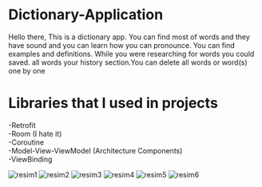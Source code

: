 # Dictionary-Application
Hello there, This is a dictionary app. You can find most of words and they have sound and you can learn how you can pronounce. You can find examples and definitions. While you were researching for words you could saved. all words your history section.You can delete all words or word(s) one by one


# Libraries that I used in projects
-Retrofit </br>
-Room (I hate it) </br>
-Coroutine </br>
-Model-View-ViewModel (Architecture Components) </br>
-ViewBinding </br>

![resim1](https://user-images.githubusercontent.com/79268497/133677172-7f6fe52f-1190-4c3a-bf23-67e55716168a.png)
![resim2](https://user-images.githubusercontent.com/79268497/133677175-3d8170b5-ecb7-45e3-8f90-2d43a9368aec.png)
![resim3](https://user-images.githubusercontent.com/79268497/133677181-768d7d65-a382-468a-bd19-3ce343586776.png)
![resim4](https://user-images.githubusercontent.com/79268497/133677183-4b8e6116-e05d-4841-b820-6c65cd2f2f0d.png)
![resim5](https://user-images.githubusercontent.com/79268497/133677188-8ed78404-45c0-402d-a808-64cb3b99b9f0.png)
![resim6](https://user-images.githubusercontent.com/79268497/133677196-ee7c0342-da2d-46a7-ba7d-256ecd4de877.png)
